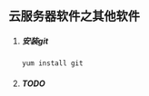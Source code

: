 ## 云服务器软件之其他软件

1. ##### 安装git

   ```shell
   yum install git
   ```
   
   
   
2. ##### TODO

   ```shell
   
   ```
   